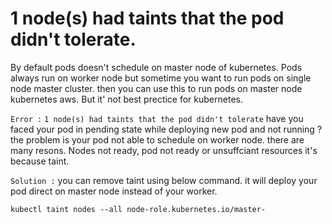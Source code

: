 # 1 node(s) had taints that the pod didn't tolerate.

By default pods doesn't schedule on master node of kubernetes. Pods always run on worker node but sometime you want to run pods on single node master cluster. then you can use this to run pods on master node kubernetes aws. But it' not best prectice for kubernetes. 

`Error :`  `1 node(s) had taints that the pod didn't tolerate`
have you faced your pod in pending state while deploying new pod and not running ? the problem is your pod not able to schedule on worker node. there are many resons. Nodes not ready, pod not ready or unsuffciant resources it's because taint.


`Solution :`
you can remove taint using below command. it will deploy your pod direct on master node instead of your worker.

```
kubectl taint nodes --all node-role.kubernetes.io/master-
```
